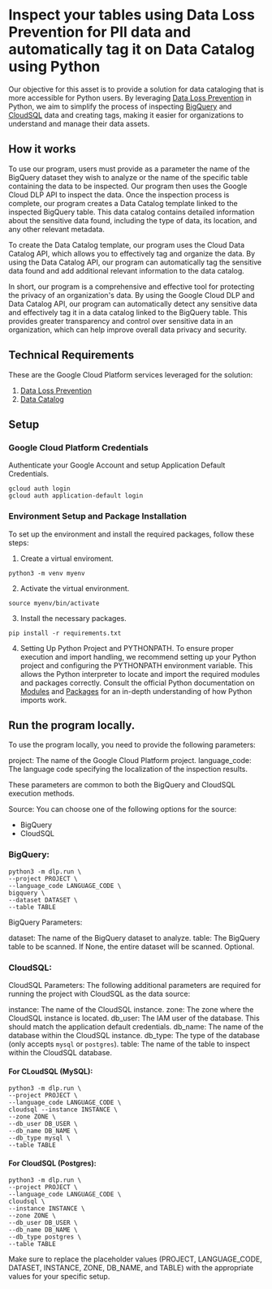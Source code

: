 # Inspect your tables using Data Loss Prevention for PII data and automatically tag it on Data Catalog using Python #

Our objective for this asset is to provide a solution for data cataloging that is more accessible for Python users. By leveraging [Data Loss Prevention](https://cloud.google.com/dlp) in Python, we aim to simplify the process of inspecting [BigQuery](https://cloud.google.com/bigquery) and [CloudSQL](https://cloud.google.com/sql) data and creating tags, making it easier for organizations to understand and manage their data assets.

## How it works ##

To use our program, users must provide as a parameter the name of the BigQuery dataset they wish to analyze or the name of the specific table containing the data to be inspected. Our program then uses the Google Cloud DLP API to inspect the data. Once the inspection process is complete, our program creates a Data Catalog template linked to the inspected BigQuery table. This data catalog contains detailed information about the sensitive data found, including the type of data, its location, and any other relevant metadata.

To create the Data Catalog template, our program uses the Cloud Data Catalog API, which allows you to effectively tag and organize the data. By using the Data Catalog API, our program can automatically tag the sensitive data found and add additional relevant information to the data catalog.

In short, our program is a comprehensive and effective tool for protecting the privacy of an organization's data. By using the Google Cloud DLP and Data Catalog API, our program can automatically detect any sensitive data and effectively tag it in a data catalog linked to the BigQuery table. This provides greater transparency and control over sensitive data in an organization, which can help improve overall data privacy and security.

## Technical Requirements ##
These are the Google Cloud Platform services leveraged for the solution:

1. <a href= "https://cloud.google.com/dlp?hl=es-419"> Data Loss Prevention</a>
2. <a href= "https://cloud.google.com/products?hl=es-419"> Data Catalog</a>

## Setup ##
### Google Cloud Platform Credentials
Authenticate your Google Account and setup Application Default Credentials.

```
gcloud auth login
gcloud auth application-default login
```
### Environment Setup and Package Installation
To set up the environment and install the required packages, follow these steps:

1. Create a virtual enviroment.

```
python3 -m venv myenv
```
2. Activate the virtual environment.

```
source myenv/bin/activate
```
3. Install the necessary packages.

```
pip install -r requirements.txt
```
4. Setting Up Python Project and PYTHONPATH.
To ensure proper execution and import handling, we recommend setting up your Python project and configuring the PYTHONPATH environment variable. This allows the Python interpreter to locate and import the required modules and packages correctly.
Consult the official Python documentation on <a href= "https://docs.python.org/3/tutorial/modules.html"> Modules</a> and <a href="https://docs.python.org/3/tutorial/modules.html#packages"> Packages</a> for an in-depth understanding of how Python imports work.

## Run the program locally.
To use the program locally, you need to provide the following parameters:

project: The name of the Google Cloud Platform project.
language_code: The language code specifying the localization of the inspection results.

These parameters are common to both the BigQuery and CloudSQL execution methods.

Source:
You can choose one of the following options for the source:
- BigQuery
- CloudSQL

### BigQuery:
```
python3 -m dlp.run \
--project PROJECT \
--language_code LANGUAGE_CODE \
bigquery \
--dataset DATASET \
--table TABLE
```
BigQuery Parameters:

dataset: The name of the BigQuery dataset to analyze.
table: The BigQuery table to be scanned. If None, the entire dataset will be scanned. Optional.

### CloudSQL:

CloudSQL Parameters:
The following additional parameters are required for running the project with CloudSQL as the data source:

instance: The name of the CloudSQL instance.
zone: The zone where the CloudSQL instance is located.
db_user: The IAM user of the database. This should match the application default credentials.
db_name: The name of the database within the CloudSQL instance.
db_type: The type of the database (only accepts `mysql` or `postgres`).
table: The name of the table to inspect within the CloudSQL database.

#### For CLoudSQL (MySQL):

```
python3 -m dlp.run \
--project PROJECT \
--language_code LANGUAGE_CODE \
cloudsql --instance INSTANCE \
--zone ZONE \
--db_user DB_USER \
--db_name DB_NAME \
--db_type mysql \
--table TABLE
```

#### For CloudSQL (Postgres):

```
python3 -m dlp.run \
--project PROJECT \
--language_code LANGUAGE_CODE \
cloudsql \
--instance INSTANCE \ 
--zone ZONE \
--db_user DB_USER \
--db_name DB_NAME \
--db_type postgres \
--table TABLE
```

Make sure to replace the placeholder values (PROJECT, LANGUAGE_CODE, DATASET, INSTANCE, ZONE, DB_NAME, and TABLE) with the appropriate values for your specific setup.
